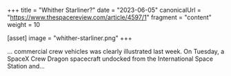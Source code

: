 +++
title = "Whither Starliner?"
date = "2023-06-05"
canonicalUrl = "https://www.thespacereview.com/article/4597/1"
fragment = "content"
weight = 10

[asset]
    image = "whither-starliner.png"
+++

... commercial crew vehicles was clearly illustrated last week. On Tuesday, 
a SpaceX Crew Dragon spacecraft undocked from the International Space 
Station and...
